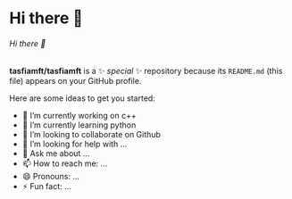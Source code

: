 # Hi there 👋
###### Hi there 👋

**tasfiamft/tasfiamft** is a ✨ _special_ ✨ repository because its `README.md` (this file) appears on your GitHub profile.

Here are some ideas to get you started:

- 🔭 I’m currently working on c++
- 🌱 I’m currently learning python
- 👯 I’m looking to collaborate on Github
- 🤔 I’m looking for help with ...
- 💬 Ask me about ...
- 📫 How to reach me: ...
- 😄 Pronouns: ...
- ⚡ Fun fact: ...
